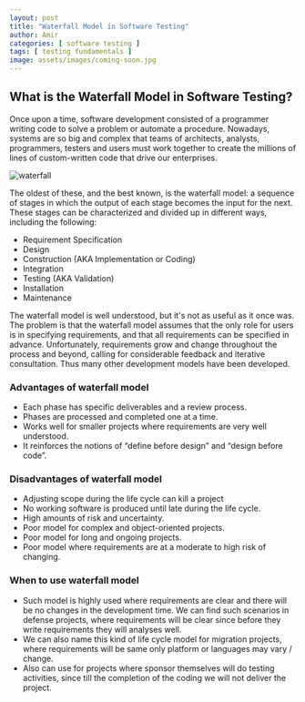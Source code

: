 ```yaml
---
layout: post
title: "Waterfall Model in Software Testing"
author: Amir
categories: [ software testing ]
tags: [ testing fundamentals ]
image: assets/images/coming-soon.jpg
---
```


## What is the Waterfall Model in Software Testing?

Once upon a time, software development consisted of a programmer writing code to solve a problem or automate a procedure. Nowadays, systems are so big and complex that teams of architects, analysts, programmers, testers and users must work together to create the millions of lines of custom-written code that drive our enterprises.

![waterfall](http://69.164.212.71/wp-content/uploads/2010/03/waterfall.png "waterfall")

The oldest of these, and the best known, is the waterfall model: a sequence of stages in which the output of each stage becomes the input for the next. These stages can be characterized and divided up in different ways, including the following:

*   Requirement Specification
*   Design
*   Construction (AKA Implementation or Coding)
*   Integration
*   Testing (AKA Validation)
*   Installation
*   Maintenance

The waterfall model is well understood, but it's not as useful as it once was. The problem is that the waterfall model assumes that the only role for users is in specifying requirements, and that all requirements can be specified in advance. Unfortunately, requirements grow and change throughout the process and beyond, calling for considerable feedback and iterative consultation. Thus many other development models have been developed.

### **Advantages of waterfall model**

*   Each phase has specific deliverables and a review process.
*   Phases are processed and completed one at a time.
*   Works well for smaller projects where requirements are very well understood.
*   It reinforces the notions of “define before design” and “design before code”.

### **Disadvantages of waterfall model**

*   Adjusting scope during the life cycle can kill a project
*   No working software is produced until late during the life cycle.
*   High amounts of risk and uncertainty.
*   Poor model for complex and object-oriented projects.
*   Poor model for long and ongoing projects.
*   Poor model where requirements are at a moderate to high risk of changing.

### **When to use waterfall model**

*   Such model is highly used where requirements are clear and there will be no changes in the development time. We can find such scenarios in defense projects, where requirements will be clear since before they write requirements they will analyses well.
*   We can also name this kind of life cycle model for migration projects, where requirements will be same only platform or languages may vary / change.
*   Also can use for projects where sponsor themselves will do testing activities, since till the completion of the coding we will not deliver the project.

